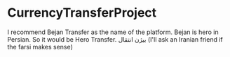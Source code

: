 # CurrencyTransferProject 

I recommend Bejan Transfer as the name of the platform. Bejan is hero in Persian. So it would be Hero Transfer. بیژن انتقال (I'll ask an Iranian friend if the farsi makes sense)
